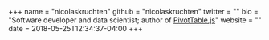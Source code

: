 +++
name = "nicolaskruchten"
github = "nicolaskruchten"
twitter = ""
bio = "Software developer and data scientist; author of [PivotTable.js](https://pivottable.js.org/)"
website = ""
date = 2018-05-25T12:34:37-04:00
+++
